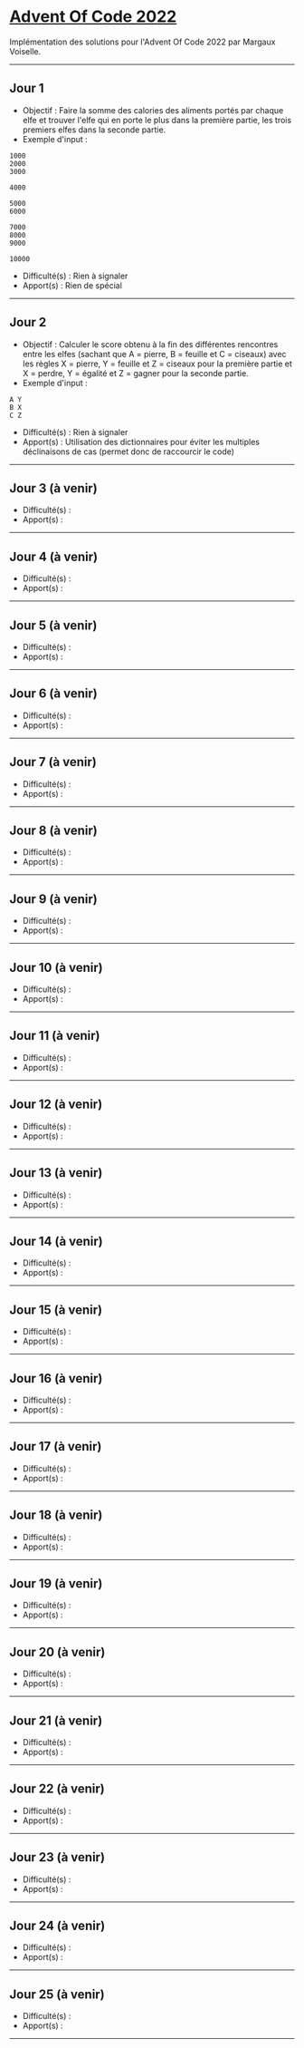 # [Advent Of Code 2022](https://adventofcode.com/2022/)

Implémentation des solutions pour l'Advent Of Code 2022 par Margaux Voiselle.

---

## Jour 1

- Objectif : Faire la somme des calories des aliments portés par chaque elfe et trouver l'elfe qui en porte le plus dans la première partie, les trois premiers elfes dans la seconde partie.
- Exemple d'input :

```text
1000
2000
3000

4000

5000
6000

7000
8000
9000

10000
```

- Difficulté(s) : Rien à signaler
- Apport(s) : Rien de spécial

---

## Jour 2

- Objectif : Calculer le score obtenu à la fin des différentes rencontres entre les elfes (sachant que A = pierre, B = feuille et C = ciseaux) avec les règles X = pierre, Y = feuille et Z = ciseaux pour la première partie et X = perdre, Y = égalité et Z = gagner pour la seconde partie.
- Exemple d'input :

```text
A Y
B X
C Z
```

- Difficulté(s) : Rien à signaler
- Apport(s) : Utilisation des dictionnaires pour éviter les multiples déclinaisons de cas (permet donc de raccourcir le code)

---

## Jour 3 (à venir)

- Difficulté(s) :
- Apport(s) :

---

## Jour 4 (à venir)

- Difficulté(s) :
- Apport(s) :

---

## Jour 5 (à venir)

- Difficulté(s) :
- Apport(s) :

---

## Jour 6 (à venir)

- Difficulté(s) :
- Apport(s) :

---

## Jour 7 (à venir)

- Difficulté(s) :
- Apport(s) :

---

## Jour 8 (à venir)

- Difficulté(s) :
- Apport(s) :

---

## Jour 9 (à venir)

- Difficulté(s) :
- Apport(s) :

---

## Jour 10 (à venir)

- Difficulté(s) :
- Apport(s) :

---

## Jour 11 (à venir)

- Difficulté(s) :
- Apport(s) :

---

## Jour 12 (à venir)

- Difficulté(s) :
- Apport(s) :

---

## Jour 13 (à venir)

- Difficulté(s) :
- Apport(s) :

---

## Jour 14 (à venir)

- Difficulté(s) :
- Apport(s) :

---

## Jour 15 (à venir)

- Difficulté(s) :
- Apport(s) :

---

## Jour 16 (à venir)

- Difficulté(s) :
- Apport(s) :

---

## Jour 17 (à venir)

- Difficulté(s) :
- Apport(s) :

---

## Jour 18 (à venir)

- Difficulté(s) :
- Apport(s) :

---

## Jour 19 (à venir)

- Difficulté(s) :
- Apport(s) :

---

## Jour 20 (à venir)

- Difficulté(s) :
- Apport(s) :

---

## Jour 21 (à venir)

- Difficulté(s) :
- Apport(s) :

---

## Jour 22 (à venir)

- Difficulté(s) :
- Apport(s) :

---

## Jour 23 (à venir)

- Difficulté(s) :
- Apport(s) :

---

## Jour 24 (à venir)

- Difficulté(s) :
- Apport(s) :

---

## Jour 25 (à venir)

- Difficulté(s) :
- Apport(s) :

---
